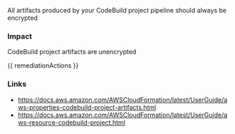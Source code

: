 
All artifacts produced by your CodeBuild project pipeline should always be encrypted

### Impact
CodeBuild project artifacts are unencrypted

<!-- DO NOT CHANGE -->
{{ remediationActions }}

### Links
- https://docs.aws.amazon.com/AWSCloudFormation/latest/UserGuide/aws-properties-codebuild-project-artifacts.html
 - https://docs.aws.amazon.com/AWSCloudFormation/latest/UserGuide/aws-resource-codebuild-project.html
        